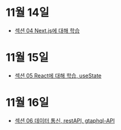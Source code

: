 # 11월 14일

- <a href="https://www.notion.so/Day-1-42b3ed03f2734a18aee255ef36fe7291?pvs=4"> 섹션 04 Next.js에 대해 학습
  </a>

# 11월 15일

- <a href="https://www.notion.so/Day2-2fca4990f4274c63b8aa56e01621731d?pvs=4">섹션 05 React에 대해 학습, useState
  </a>

# 11월 16일

- <a href="https://www.notion.so/Day3-7bc2e4a8d4bd40ceb4e7c3f1c85543f7?pvs=4">섹션 06 데이터 통신, restAPI, gtaphql-API
  </a>
